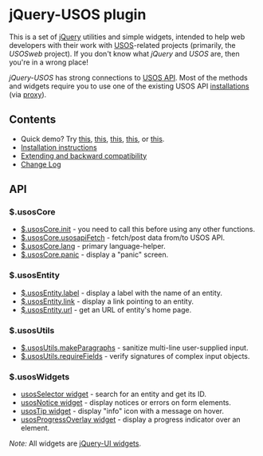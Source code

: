 jQuery-USOS plugin
==================

This is a set of [jQuery](http://jquery.com/) utilities and simple widgets, 
intended to help web developers with their work with
[USOS](http://usos.edu.pl/)-related projects (primarily, the *USOSweb* project).
If you don't know what *jQuery* and *USOS* are, then you're in a wrong place!

*jQuery-USOS* has strong connections to
[USOS API](http://apps.usos.edu.pl/developers/api/). Most of the methods and
widgets require you to use one of the existing USOS API
[installations](http://apps.usos.edu.pl/developers/api/definitions/installations/)
(via [proxy](https://github.com/MUCI/jquery-usos/blob/master/doc/installation.md)).

Contents
--------

  * Quick demo? Try 
    [this](http://jsfiddle.net/gh/get/jquery/1.9.1/dependencies/migrate,ui/MUCI/jquery-usos/tree/master/jsfiddle-demos/widget.selector),
    [this](http://jsfiddle.net/gh/get/jquery/1.9.1/dependencies/migrate,ui/MUCI/jquery-usos/tree/master/jsfiddle-demos/widget.notice),
    [this](http://jsfiddle.net/gh/get/jquery/1.9.1/dependencies/migrate,ui/MUCI/jquery-usos/tree/master/jsfiddle-demos/widget.tip),
    [this](http://jsfiddle.net/gh/get/jquery/1.9.1/dependencies/migrate,ui/MUCI/jquery-usos/tree/master/jsfiddle-demos/widget.progressOverlay), or
    [this](http://jsfiddle.net/gh/get/jquery/1.9.1/dependencies/migrate,ui/MUCI/jquery-usos/tree/master/jsfiddle-demos/core.usosapiFetch).
  * [Installation instructions](https://github.com/MUCI/jquery-usos/blob/master/doc/installation.md)
  * [Extending and backward compatibility](https://github.com/MUCI/jquery-usos/blob/master/doc/backward-compatibility.md)
  * [Change Log](https://github.com/MUCI/jquery-usos/blob/master/doc/changelog.md)

API
---
  
### $.usosCore

  * [$.usosCore.init](https://github.com/MUCI/jquery-usos/blob/master/doc/api/core.init.md) -
    you need to call this before using any other functions.
  * [$.usosCore.usosapiFetch](https://github.com/MUCI/jquery-usos/blob/master/doc/api/core.usosapiFetch.md) -
    fetch/post data from/to USOS API.
  * [$.usosCore.lang](https://github.com/MUCI/jquery-usos/blob/master/doc/api/core.lang.md) -
    primary language-helper.
  * [$.usosCore.panic](https://github.com/MUCI/jquery-usos/blob/master/doc/api/core.panic.md) -
    display a "panic" screen.

### $.usosEntity

  * [$.usosEntity.label](https://github.com/MUCI/jquery-usos/blob/master/doc/api/entity.label.md) - display a label with the name of an entity.
  * [$.usosEntity.link](https://github.com/MUCI/jquery-usos/blob/master/doc/api/entity.link.md) - display a link pointing to an entity.
  * [$.usosEntity.url](https://github.com/MUCI/jquery-usos/blob/master/doc/api/entity.url.md) - get an URL of entity's home page.

### $.usosUtils

  * [$.usosUtils.makeParagraphs](https://github.com/MUCI/jquery-usos/blob/master/doc/api/utils.makeParagraphs.md) - sanitize multi-line user-supplied input.
  * [$.usosUtils.requireFields](https://github.com/MUCI/jquery-usos/blob/master/doc/api/utils.requireFields.md) - verify signatures of complex input objects.

### $.usosWidgets

  * [usosSelector widget](https://github.com/MUCI/jquery-usos/blob/master/doc/api/widget.selector.md) - search for an entity and get its ID.
  * [usosNotice widget](https://github.com/MUCI/jquery-usos/blob/master/doc/api/widget.notice.md) - display notices or errors on form elements.
  * [usosTip widget](https://github.com/MUCI/jquery-usos/blob/master/doc/api/widget.tip.md) - display "info" icon with a message on hover.
  * [usosProgressOverlay widget](https://github.com/MUCI/jquery-usos/blob/master/doc/api/widget.progressOverlay.md) - display a progress indicator over an element.

*Note:* All widgets are [jQuery-UI widgets](http://api.jqueryui.com/jQuery.widget/).
